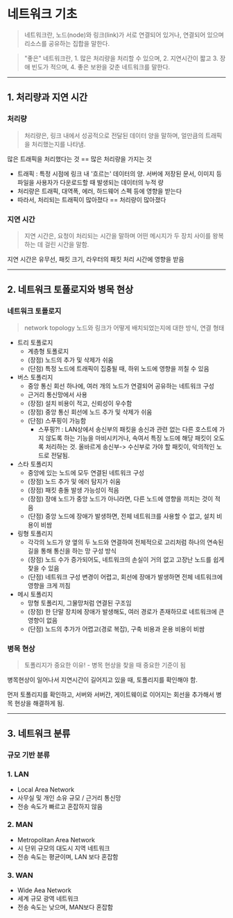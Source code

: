 # 네트워크 기초
> 네트워크란, 노드(node)와 링크(link)가 서로 연결되어 있거나, 연결되어 있으며 리소스를 공유하는 집합을 말한다.

> "좋은" 네트워크란, 1. 많은 처리량을 처리할 수 있으며, 2. 지연시간이 짧고 3. 장애 빈도가 적으며, 4. 좋은 보완을 갖춘 네트워크를 말한다.

---

## 1. 처리량과 지연 시간
### 처리량
> 처리량은, 링크 내에서 성공적으로 전달된 데이터 양을 말하며, 얼만큼의 트래픽을 처리했는지를 나타냄.

많은 트래픽을 처리했다는 것 == 많은 처리량을 가지는 것

- 트래픽 : 특정 시점에 링크 내 '흐르는' 데이터의 양. 서버에 저장된 문서, 이미지 등 파일을 사용자가 다운로드할 때 발생되는 데이터의 누적 량
- 처리량은 트래픽, 대역폭, 에러, 하드웨어 스펙 등에 영향을 받는다
- 따라서, 처리되는 트래픽이 많아졌다 == 처리량이 많아졌다

### 지연 시간
> 지연 시간은, 요청이 처리되는 시간을 말하며 어떤 메시지가 두 장치 사이를 왕복하는 데 걸린 시간을 말함.

지연 시간은 유무선, 패킷 크기, 라우터의 패킷 처리 시간에 영향을 받음

---

## 2. 네트워크 토폴로지와 병목 현상
### 네트워크 토폴로지
> network topology 노드와 링크가 어떻게 배치되었는지에 대한 방식, 연결 형태

- 트리 토폴로지
    - 계층형 토폴로지
    - (장점) 노드의 추가 및 삭제가 쉬움
    - (단점) 특정 노드에 트래픽이 집중될 때, 하위 노드에 영향을 끼칠 수 있음
- 버스 토폴리지
    - 중앙 통신 회선 하나에, 여러 개의 노드가 연결되어 공유하는 네트워크 구성
    - 근거리 통신망에서 사용
    - (장점) 설치 비용이 적고, 신뢰성이 우수함
    - (장점) 중앙 통신 회선에 노드 추가 및 삭제가 쉬움
    - (단점) 스푸핑이 가능함
        - 스푸핑?! : LAN상에서 송신부의 패킷을 송신과 관련 없는 다른 호스트에 가지 않도록 하는 기능을 마비시키거나, 속여서 특징 노드에 해당 패킷이 오도록 처리하는 것. 올바르게 송신부-> 수신부로 가야 할 패킷이, 악의적인 노드로 전달됨.
- 스타 토폴리지
    - 중앙에 있는 노드에 모두 연결된 네트워크 구성
    - (장점) 노드 추가 및 에러 탐지가 쉬움
    - (장점) 패킷 충돌 발생 가능성이 적음
    - (장점) 장애 노드가 중앙 노드가 아니라면, 다른 노드에 영향을 끼치는 것이 적음
    - (단점) 중앙 노드에 장애가 발생하면, 전체 네트워크를 사용할 수 없고, 설치 비용이 비쌈
- 링형 토폴리지
    - 각각의 노드가 양 옆의 두 노드와 연결하여 전체적으로 고리처럼 하나의 연속된 길을 통해 통신을 하는 망 구성 방식
    - (장점) 노드 수가 증가되어도, 네트워크의 손실이 거의 없고 고장난 노드를 쉽게 찾을 수 있음
    - (단점) 네트워크 구성 변경이 어렵고, 회선에 장애가 발생하면 전체 네트워크에 영향을 크게 끼침
- 메시 토폴리지
    - 망형 토폴리지, 그물망처럼 연결된 구조임
    - (장점) 한 단말 장치에 장애가 발생해도, 여러 경로가 존재하므로 네트워크에 큰 영향이 없음
    - (단점) 노드의 추가가 어렵고(경로 복잡), 구축 비용과 운용 비용이 비쌈

### 병목 현상
> 토폴리지가 중요한 이유! - 병목 현상을 찾을 때 중요한 기준이 됨

병목현상이 일어나서 지연시간이 길어지고 있을 때, 토폴리지를 확인해야 함.

먼저 토폴리지를 확인하고, 서버와 서버간, 게이트웨이로 이어지는 회선을 추가해서 병목 현상을 해결하게 됨.

---

## 3.  네트워크 분류
### 규모 기반 분류
### 1. LAN
- Local Area Network
- 사무실 및 개인 소유 규모 / 근거리 통신망
- 전송 속도가 빠르고 혼잡하지 않음
### 2. MAN
- Metropolitan Area Network
- 시 단위 규모의 대도시 지역 네트워크
- 전송 속도는 평균이며, LAN 보다 혼잡함
### 3. WAN
- Wide Aea Network
- 세계 규모 광역 네트워크
- 전송 속도는 낮으며, MAN보다 혼잡함
